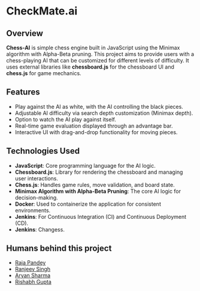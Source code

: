 # CheckMate.ai

## Overview
**Chess-AI** is  simple chess engine built in JavaScript using the Minimax algorithm with Alpha-Beta pruning. This project aims to provide users with a chess-playing AI that can be customized for different levels of difficulty. It uses external libraries like **chessboard.js** for the chessboard UI and **chess.js** for game mechanics.

## Features
- Play against the AI as white, with the AI controlling the black pieces.
- Adjustable AI difficulty via search depth customization (Minimax depth).
- Option to watch the AI play against itself.
- Real-time game evaluation displayed through an advantage bar.
- Interactive UI with drag-and-drop functionality for moving pieces.

## Technologies Used
- **JavaScript**: Core programming language for the AI logic.
- **Chessboard.js**: Library for rendering the chessboard and managing user interactions.
- **Chess.js**: Handles game rules, move validation, and board state.
- **Minimax Algorithm with Alpha-Beta Pruning**: The core AI logic for decision-making.
- **Docker**: Used to containerize the application for consistent environments.
- **Jenkins**: For Continuous Integration (CI) and Continuous Deployment (CD).
- **Jenkins**: Changess.

## Humans behind this project
- [Raja Pandey](https://github.com/Rpandey010)
- [Ranjeev Singh](https://github.com/Ranjeev2)
- [Aryan Sharma](https://github.com/Zilean12)
- [Rishabh Gupta](https://github.com/Rishabh2333g)